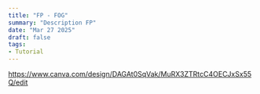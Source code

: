 ```yaml
---
title: "FP - FOG"
summary: "Description FP"
date: "Mar 27 2025"
draft: false
tags:
- Tutorial
---
```



https://www.canva.com/design/DAGAt0SqVak/MuRX3ZTRtcC4OECJxSx55Q/edit